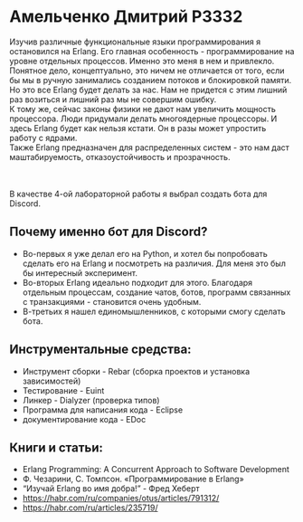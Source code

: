 # Амельченко Дмитрий P3332
Изучив различные функциональные языки программирования я остановился на Erlang. Его главная особенность - программирование на уровне отдельных процессов. Именно это меня в нем и привлекло. Понятное дело, концептуально, это ничем не отличается от того, если бы мы в ручную занимались созданием потоков и блокировкой памяти. Но это все Erlang будет делать за нас. Нам не придется с этим лишний раз возиться и лишний раз мы не совершим ошибку.   <br />
К тому же, сейчас законы физики не дают нам увеличить мощность процессора. Люди придумали делать многоядерные процессоры. И здесь Erlang будет как нельзя кстати. Он в разы может упростить работу с ядрами. <br />
Также Erlang предназначен для распределенных систем - это нам даст маштабируемость, отказоустойчивость и прозрачность.

<br /> <br />
В качестве 4-ой лабораторной работы я выбрал создать бота для Discord. <br />
## Почему именно бот для Discord?
- Во-первых я уже делал его на Python, и хотел бы попробовать сделать его на Erlang и посмотреть на различия. Для меня это был бы интересный эксперимент.
- Во-вторых Erlang идеально подходит для этого. Благодаря отдельным процессам, создание чатов, ботов, программ связанных с транзакциями - становится очень удобным. 
- В-третьих я нашел единомышленников, с которыми смогу сделать бота.
## Инструментальные средства:
- Инструмент сборки - Rebar (сборка проектов и установка зависимостей)
- Тестирование - Euint
- Линкер - Dialyzer (проверка типов)
- Программа для написания кода - Eclipse
- документирование кода - EDoc
## Книги и статьи:
- Erlang Programming: A Concurrent Approach to Software Development
- Ф. Чезарини, С. Томпсон. «Программирование в Erlang»
- “Изучай Erlang во имя добра!” - Фред Хеберт
- https://habr.com/ru/companies/otus/articles/791312/
- https://habr.com/ru/articles/235719/
